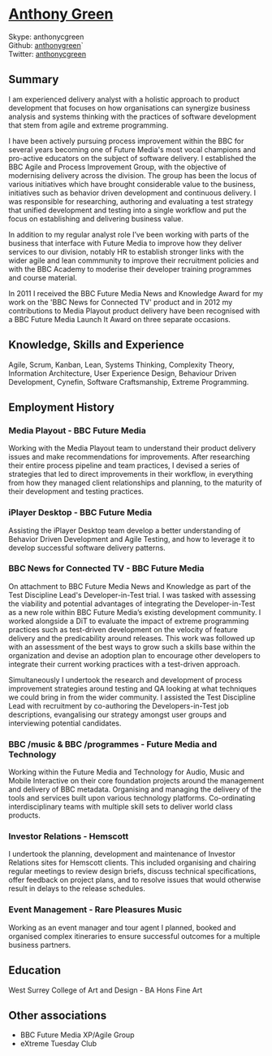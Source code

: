 # [Anthony Green](contact@anthonygreen.me) #

Skype: anthonycgreen                                                                          
Github: [anthonygreen](http://www.github.com/anthonygreen)`  
Twitter: [anthonycgreen](http://www.twitter.com/anthonycgreen)

## Summary

I am experienced delivery analyst with a holistic approach to product development that focuses on how organisations can synergize business analysis and systems thinking with the practices of software development that stem from agile and extreme programming.  

I have been actively pursuing process improvement within the BBC for several years becoming one of Future Media's most vocal champions and pro-active educators on the subject of software delivery.  I established the BBC Agile and Process Improvement Group, with the objective of modernising delivery across the division. The group has been the locus of various initiatives which have brought considerable value to the business, initiatives such as behavior driven development and continuous delivery.  I was responsible for researching, authoring and evaluating a test strategy that unified development and testing into a single workflow and put the focus on establishing and delivering business value.  

In addition to my regular analyst role I’ve been working with parts of the business that interface with Future Media to improve how they deliver services to our division, notably HR to establish stronger links with the wider agile and lean commmunity to improve their recruitment policies and with the BBC Academy to moderise their developer training  programmes and course material.

In 2011 I received the BBC Future Media News and Knowledge Award for my work on the 'BBC News for Connected TV' product and in 2012 my contributions to Media Playout product delivery have been recognised with a BBC Future Media Launch It Award on three separate occasions.

## Knowledge, Skills and Experience

Agile, Scrum, Kanban, Lean, Systems Thinking, Complexity Theory, Information Architecture, User Experience Design, Behaviour Driven Development, Cynefin, Software Craftsmanship, Extreme Programming. 

## Employment History

### Media Playout - BBC Future Media ###

Working with the Media Playout team to understand their product delivery issues and make recommendations for improvements. 
After researching their entire process pipeline and team practices, I devised a series of strategies that led to direct improvements in their workflow, in everything from how they managed client relationships and planning, to the maturity of their development and testing practices.

###  iPlayer Desktop - BBC Future Media ###

Assisting the iPlayer Desktop team develop a better understanding of Behavior Driven Development and Agile Testing, and how to leverage it to develop successful software delivery patterns. 

### BBC News for Connected TV  - BBC Future Media ###

On attachment to BBC Future Media News and Knowledge as part of the Test Discipline Lead's Developer-in-Test trial. I was tasked with assessing the viability and potential advantages of integrating the Developer-in-Test as a new role within BBC Future Media’s existing development community. I worked alongside a DiT to evaluate the impact of extreme programming practices such as test-driven development on the velocity of feature delivery and the predicability around releases. This work was followed up with an assessment of the best ways to grow such a skills base within the organization and devise an adoption plan to encourage other developers to integrate their current working practices with a test-driven approach.  

Simultaneously I undertook the research and development of process improvement strategies around testing and QA looking at what techniques we could bring in from the wider community. I assisted the Test Discipline Lead with recruitment by co-authoring the Developers-in-Test job descriptions, evangalising our strategy amongst user groups and interviewing potential candidates.

### BBC /music & BBC /programmes -  Future Media and Technology ###

Working within the Future Media and Technology for Audio, Music and Mobile Interactive on their core foundation projects around the management and delivery of BBC metadata. Organising and managing the delivery of the tools and services built upon various technology platforms. Co-ordinating interdisciplinary teams with multiple skill sets to deliver world class products. 

### Investor Relations - Hemscott ###

I undertook the planning, development and maintenance of Investor Relations sites for Hemscott clients. This included organising and chairing regular meetings to review design briefs, discuss technical specifications, offer feedback on project plans, and to resolve issues that would otherwise result in delays to the release schedules. 

### Event Management - Rare Pleasures Music ###

Working as an event manager and tour agent I planned, booked and organised complex itineraries to ensure successful outcomes for a multiple business partners. 

## Education

West Surrey College of Art and Design - BA Hons Fine Art

## Other associations

* BBC Future Media XP/Agile Group
* eXtreme Tuesday Club